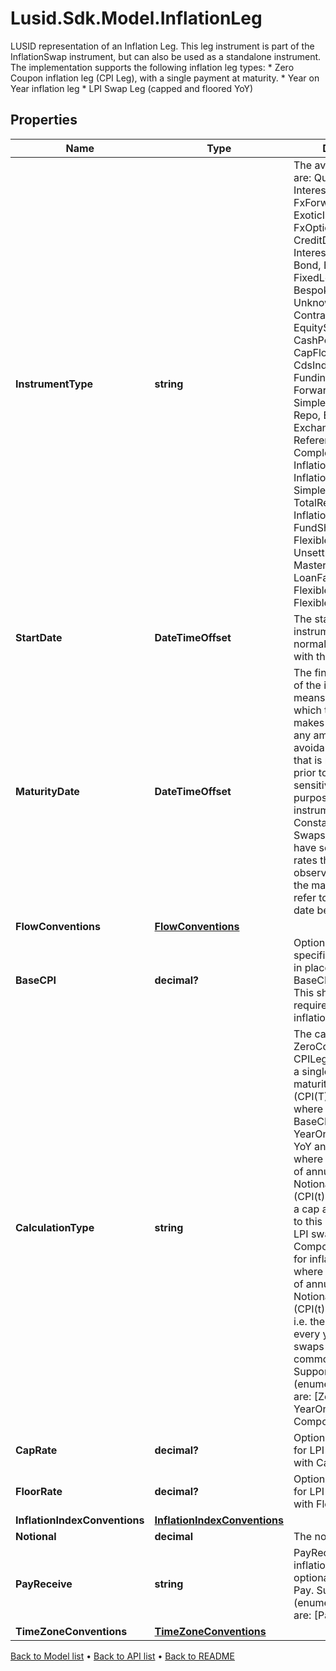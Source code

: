 # Lusid.Sdk.Model.InflationLeg
LUSID representation of an Inflation Leg. This leg instrument is part of the InflationSwap instrument, but can also be used as a standalone instrument. The implementation supports the following inflation leg types: * Zero Coupon inflation leg (CPI Leg), with a single payment at maturity. * Year on Year inflation leg * LPI Swap Leg (capped and floored YoY)

## Properties

Name | Type | Description | Notes
------------ | ------------- | ------------- | -------------
**InstrumentType** | **string** | The available values are: QuotedSecurity, InterestRateSwap, FxForward, Future, ExoticInstrument, FxOption, CreditDefaultSwap, InterestRateSwaption, Bond, EquityOption, FixedLeg, FloatingLeg, BespokeCashFlowsLeg, Unknown, TermDeposit, ContractForDifference, EquitySwap, CashPerpetual, CapFloor, CashSettled, CdsIndex, Basket, FundingLeg, FxSwap, ForwardRateAgreement, SimpleInstrument, Repo, Equity, ExchangeTradedOption, ReferenceInstrument, ComplexBond, InflationLinkedBond, InflationSwap, SimpleCashFlowLoan, TotalReturnSwap, InflationLeg, FundShareClass, FlexibleLoan, UnsettledCash, Cash, MasteredInstrument, LoanFacility, FlexibleDeposit, FlexibleRepo | 
**StartDate** | **DateTimeOffset** | The start date of the instrument. This is normally synonymous with the trade-date. | 
**MaturityDate** | **DateTimeOffset** | The final maturity date of the instrument. This means the last date on which the instruments makes a payment of any amount. For the avoidance of doubt, that is not necessarily prior to its last sensitivity date for the purposes of risk; e.g. instruments such as Constant Maturity Swaps (CMS) often have sensitivities to rates that may well be observed or set prior to the maturity date, but refer to a termination date beyond it. | 
**FlowConventions** | [**FlowConventions**](FlowConventions.md) |  | 
**BaseCPI** | **decimal?** | Optional BaseCPI, if specified it will be used in place of BaseCPI(StartDate). This should not be required for standard inflation swaps. | [optional] 
**CalculationType** | **string** | The calculation type. ZeroCoupon is used for CPILegs where there is a single payment at maturity of Notional * (CPI(T) / CPI(T0) - 1) where CPI(T0) is the BaseCPI of this leg YearOnYear is used for YoY and LPI swap legs where there is a series of annual payments Notional * dayCount * (CPI(t) / CPI(t-1) - 1) If a cap and floor is added to this it becomes an LPI swap leg. Compounded is used for inflation swap legs where there is a series of annual payments Notional * dayCount * (CPI(t) / CPI(T0) - 1) i.e. the BaseCPI is used every year. These swaps are not as common as CPI or  Supported string (enumeration) values are: [ZeroCoupon, YearOnYear, Compounded]. | 
**CapRate** | **decimal?** | Optional cap, needed for LPI Legs or CPI Legs with Caps | [optional] 
**FloorRate** | **decimal?** | Optional floor, needed for LPI Legs or CPI Legs with Floors. | [optional] 
**InflationIndexConventions** | [**InflationIndexConventions**](InflationIndexConventions.md) |  | 
**Notional** | **decimal** | The notional | 
**PayReceive** | **string** | PayReceive flag for the inflation leg. This field is optional and defaults to Pay.  Supported string (enumeration) values are: [Pay, Receive]. | [optional] 
**TimeZoneConventions** | [**TimeZoneConventions**](TimeZoneConventions.md) |  | [optional] 

[Back to Model list](../README.md#documentation-for-models) &#8226; [Back to API list](../README.md#documentation-for-api-endpoints) &#8226; [Back to README](../README.md)

